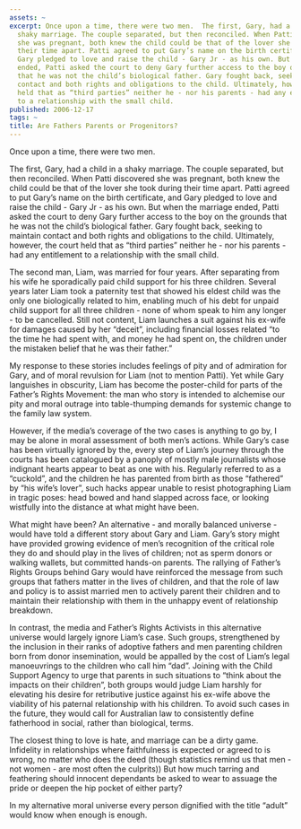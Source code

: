 ```yaml
---
assets: ~
excerpt: Once upon a time, there were two men.  The first, Gary, had a child in a
  shaky marriage. The couple separated, but then reconciled. When Patti discovered
  she was pregnant, both knew the child could be that of the lover she took during
  their time apart. Patti agreed to put Gary’s name on the birth certificate, and
  Gary pledged to love and raise the child - Gary Jr - as his own. But when the marriage
  ended, Patti asked the court to deny Gary further access to the boy on the grounds
  that he was not the child’s biological father. Gary fought back, seeking to maintain
  contact and both rights and obligations to the child. Ultimately, however, the court
  held that as “third parties” neither he - nor his parents - had any entitlement
  to a relationship with the small child.
published: 2006-12-17
tags: ~
title: Are Fathers Parents or Progenitors?
---
```

Once upon a time, there were two men.

The first, Gary, had a child in a shaky marriage. The couple
separated, but then reconciled. When Patti discovered she was pregnant,
both knew the child could be that of the lover she took during their
time apart. Patti agreed to put Gary’s name on the birth certificate,
and Gary pledged to love and raise the child - Gary Jr - as his own. But
when the marriage ended, Patti asked the court to deny Gary further
access to the boy on the grounds that he was not the child’s biological
father. Gary fought back, seeking to maintain contact and both rights
and obligations to the child. Ultimately, however, the court held that
as “third parties” neither he - nor his parents - had any entitlement to
a relationship with the small child.

The second man, Liam, was married for four years. After separating from
his wife he sporadically paid child support for his three children.
Several years later Liam took a paternity test that showed his eldest
child was the only one biologically related to him, enabling much of his
debt for unpaid child support for all three children - none of whom
speak to him any longer - to be cancelled. Still not content, Liam
launches a suit against his ex-wife for damages caused by her “deceit”,
including financial losses related “to the time he had spent with, and
money he had spent on, the children under the mistaken belief that he
was their father.”

My response to these stories includes feelings of pity and of admiration
for Gary, and of moral revulsion for Liam (not to mention Patti). Yet
while Gary languishes in obscurity, Liam has become the poster-child for
parts of the Father’s Rights Movement: the man who story is intended to
alchemise our pity and moral outrage into table-thumping demands for
systemic change to the family law system.

However, if the media’s coverage of the two cases is anything to go by,
I may be alone in moral assessment of both men’s actions. While Gary’s
case has been virtually ignored by the, every step of Liam’s journey
through the courts has been catalogued by a panoply of mostly male
journalists whose indignant hearts appear to beat as one with his.
Regularly referred to as a “cuckold”, and the children he has parented
from birth as those “fathered” by “his wife’s lover”, such hacks appear
unable to resist photographing Liam in tragic poses: head bowed and hand
slapped across face, or looking wistfully into the distance at what
might have been.

What might have been? An alternative - and morally balanced universe -
would have told a different story about Gary and Liam. Gary’s story
might have provided growing evidence of men’s recognition of the
critical role they do and should play in the lives of children; not as
sperm donors or walking wallets, but committed hands-on parents. The
rallying of Father’s Rights Groups behind Gary would have reinforced the
message from such groups that fathers matter in the lives of children,
and that the role of law and policy is to assist married men to actively
parent their children and to maintain their relationship with them in
the unhappy event of relationship breakdown.

In contrast, the media and Father’s Rights Activists in this alternative
universe would largely ignore Liam’s case. Such groups, strengthened by
the inclusion in their ranks of adoptive fathers and men parenting
children born from donor insemination, would be appalled by the cost of
Liam’s legal manoeuvrings to the children who call him “dad”. Joining
with the Child Support Agency to urge that parents in such situations to
“think about the impacts on their children”, both groups would judge
Liam harshly for elevating his desire for retributive justice against
his ex-wife above the viability of his paternal relationship with his
children. To avoid such cases in the future, they would call for
Australian law to consistently define fatherhood in social, rather than
biological, terms.

The closest thing to love is hate, and marriage can be a dirty game.
Infidelity in relationships where faithfulness is expected or agreed to
is wrong, no matter who does the deed (though statistics remind us that
men - not women - are most often the culprits)) But how much tarring and
feathering should innocent dependants be asked to wear to assuage the
pride or deepen the hip pocket of either party?

In my alternative moral universe every person dignified with the title
“adult” would know when enough is enough.